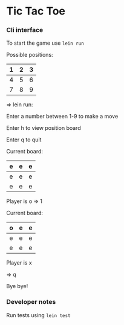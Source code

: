 # Tic Tac Toe 
### Cli interface 

To start the game use `lein run`

Possible positions:

| 1   | 2   | 3   |
|-----|-----|-----|
 | 4   | 5   | 6   |
| 7   | 8   | 9   | 

=> lein run: 

Enter a number between 1-9 to make a move

Enter h to view position board

Enter q to quit

Current board:

| e   | e   | e   |
|-----|-----|-----|
| e   | e   | e   |
| e   | e   | e   |

Player is o
=> 1 

Current board:

| o   | e   | e   |
|-----|-----|-----|
| e   | e   | e   |
| e   | e   | e   | 

Player is x

=> q

Bye bye!

### Developer notes

Run tests using `lein test`